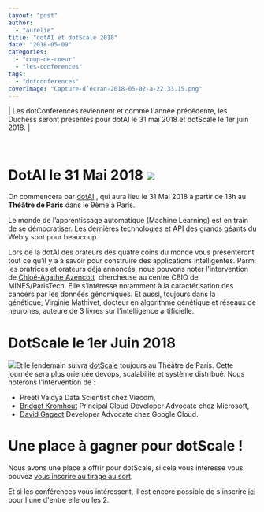 ```yaml
---
layout: "post"
author: 
  - "aurelie"
title: "dotAI et dotScale 2018"
date: "2018-05-09"
categories: 
  - "coup-de-coeur"
  - "les-conferences"
tags: 
  - "dotconferences"
coverImage: "Capture-d’écran-2018-05-02-à-22.33.15.png"
---
```


| Les dotConferences reviennent et comme l'année précédente, les Duchess seront présentes pour dotAI le 31 mai 2018 et dotScale le 1er juin 2018. |

 

# DotAI le 31 Mai 2018 [![](/assets/2018/05/2018-05-09-dotai-et-dotscale-2018/logo-dotai-300x162.png)](https://www.dotai.io/) 

On commencera par [dotAI](https://www.dotai.io/) , qui aura lieu le 31 Mai 2018 à partir de 13h au **Théâtre de Paris** dans le 9ème à Paris.

Le monde de l’apprentissage automatique (Machine Learning) est en train de se démocratiser. Les dernières technologies et API des grands géants du Web y sont pour beaucoup.

Lors de la dotAI des orateurs des quatre coins du monde vous présenteront tout ce qu’il y a à savoir pour construire des applications intelligentes. Parmi les oratrices et orateurs déjà annoncés, nous pouvons noter l'intervention de [Chloé-Agathe Azencott](https://twitter.com/cazencott)  chercheuse au centre CBIO de MINES/ParisTech. Elle s'intéresse notamment à la caractérisation des cancers par les données génomiques. Et aussi, toujours dans la génétique, Virginie Mathivet, docteur en algorithme génétique et réseaux de neurones, auteure de 3 livres sur l'intelligence artificielle.

# DotScale le 1er Juin 2018

[![](/assets/2018/05/2018-05-09-dotai-et-dotscale-2018/logo-dotscale-300x109.png)](https://www.dotscale.io/)Et le lendemain suivra [dotScale](https://www.dotscale.io/) toujours au Théâtre de Paris. Cette journée sera plus orientée devops, scalabilité et système distribué. Nous noterons l'intervention de :

- Preeti Vaidya Data Scientist chez Viacom,
- [Bridget Kromhout](https://twitter.com/bridgetkromhout) Principal Cloud Developer Advocate chez Microsoft,
- [David Gageot](https://twitter.com/dgageot) Developer Advocate chez Google Cloud.

# Une place à gagner pour dotScale !

Nous avons une place à offrir pour dotScale, si cela vous intéresse vous pouvez [vous inscrire au tirage au sort](https://goo.gl/forms/7VTuVPRGVkGREZgX2).

Et si les conférences vous intéressent, il est encore possible de s'inscrire [ici](https://www.dotscale.io/tickets) pour l'une d'entre elle ou les 2.
